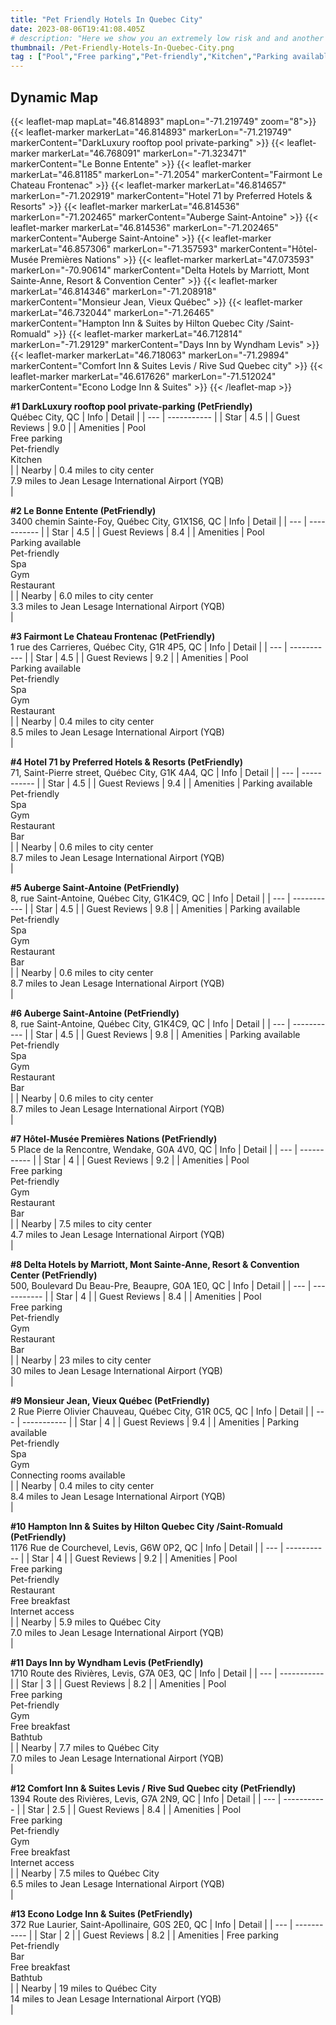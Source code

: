 ```yaml
---
title: "Pet Friendly Hotels In Quebec City"
date: 2023-08-06T19:41:08.405Z
# description: "Here we show you an extremely low risk and and another medium risk approach to earn passive income "
thumbnail: /Pet-Friendly-Hotels-In-Quebec-City.png
tag : ["Pool","Free parking","Pet-friendly","Kitchen","Parking available","Spa","Gym","Restaurant","Bar","Connecting rooms available","Free breakfast","Internet access","Bathtub"]
---
```


## Dynamic Map
{{< leaflet-map  mapLat="46.814893" mapLon="-71.219749" zoom="8">}}
    {{< leaflet-marker markerLat="46.814893" markerLon="-71.219749" markerContent="DarkLuxury rooftop pool private-parking" >}}
    {{< leaflet-marker markerLat="46.768091" markerLon="-71.323471" markerContent="Le Bonne Entente" >}}
    {{< leaflet-marker markerLat="46.81185" markerLon="-71.2054" markerContent="Fairmont Le Chateau Frontenac" >}}
    {{< leaflet-marker markerLat="46.814657" markerLon="-71.202919" markerContent="Hotel 71 by Preferred Hotels & Resorts" >}}
    {{< leaflet-marker markerLat="46.814536" markerLon="-71.202465" markerContent="Auberge Saint-Antoine" >}}
    {{< leaflet-marker markerLat="46.814536" markerLon="-71.202465" markerContent="Auberge Saint-Antoine" >}}
    {{< leaflet-marker markerLat="46.857306" markerLon="-71.357593" markerContent="Hôtel-Musée Premières Nations" >}}
    {{< leaflet-marker markerLat="47.073593" markerLon="-70.90614" markerContent="Delta Hotels by Marriott, Mont Sainte-Anne, Resort & Convention Center" >}}
    {{< leaflet-marker markerLat="46.814346" markerLon="-71.208918" markerContent="Monsieur Jean, Vieux Québec" >}}
    {{< leaflet-marker markerLat="46.732044" markerLon="-71.26465" markerContent="Hampton Inn & Suites by Hilton Quebec City /Saint-Romuald" >}}
    {{< leaflet-marker markerLat="46.712814" markerLon="-71.29129" markerContent="Days Inn by Wyndham Levis" >}}
    {{< leaflet-marker markerLat="46.718063" markerLon="-71.29894" markerContent="Comfort Inn & Suites Levis / Rive Sud Quebec city" >}}
    {{< leaflet-marker markerLat="46.617626" markerLon="-71.512024" markerContent="Econo Lodge Inn & Suites" >}}
{{< /leaflet-map >}}


**#1 DarkLuxury rooftop pool private-parking (PetFriendly)**<br>Québec City, QC
| Info | Detail |
| --- | ----------- |
| Star | 4.5 |
| Guest Reviews | 9.0 |
| Amenities | Pool<br>Free parking<br>Pet-friendly<br>Kitchen<br> |
| Nearby | 0.4 miles to city center<br>7.9 miles to Jean Lesage International Airport (YQB)<br> |

**#2 Le Bonne Entente (PetFriendly)**<br>3400 chemin Sainte-Foy, Québec City, G1X1S6, QC
| Info | Detail |
| --- | ----------- |
| Star | 4.5 |
| Guest Reviews | 8.4 |
| Amenities | Pool<br>Parking available<br>Pet-friendly<br>Spa<br>Gym<br>Restaurant<br> |
| Nearby | 6.0 miles to city center<br>3.3 miles to Jean Lesage International Airport (YQB)<br> |

**#3 Fairmont Le Chateau Frontenac (PetFriendly)**<br>1 rue des Carrieres, Québec City, G1R 4P5, QC
| Info | Detail |
| --- | ----------- |
| Star | 4.5 |
| Guest Reviews | 9.2 |
| Amenities | Pool<br>Parking available<br>Pet-friendly<br>Spa<br>Gym<br>Restaurant<br> |
| Nearby | 0.4 miles to city center<br>8.5 miles to Jean Lesage International Airport (YQB)<br> |

**#4 Hotel 71 by Preferred Hotels & Resorts (PetFriendly)**<br>71, Saint-Pierre street, Québec City, G1K 4A4, QC
| Info | Detail |
| --- | ----------- |
| Star | 4.5 |
| Guest Reviews | 9.4 |
| Amenities | Parking available<br>Pet-friendly<br>Spa<br>Gym<br>Restaurant<br>Bar<br> |
| Nearby | 0.6 miles to city center<br>8.7 miles to Jean Lesage International Airport (YQB)<br> |

**#5 Auberge Saint-Antoine (PetFriendly)**<br>8, rue Saint-Antoine, Québec City, G1K4C9, QC
| Info | Detail |
| --- | ----------- |
| Star | 4.5 |
| Guest Reviews | 9.8 |
| Amenities | Parking available<br>Pet-friendly<br>Spa<br>Gym<br>Restaurant<br>Bar<br> |
| Nearby | 0.6 miles to city center<br>8.7 miles to Jean Lesage International Airport (YQB)<br> |

**#6 Auberge Saint-Antoine (PetFriendly)**<br>8, rue Saint-Antoine, Québec City, G1K4C9, QC
| Info | Detail |
| --- | ----------- |
| Star | 4.5 |
| Guest Reviews | 9.8 |
| Amenities | Parking available<br>Pet-friendly<br>Spa<br>Gym<br>Restaurant<br>Bar<br> |
| Nearby | 0.6 miles to city center<br>8.7 miles to Jean Lesage International Airport (YQB)<br> |

**#7 Hôtel-Musée Premières Nations (PetFriendly)**<br>5 Place de la Rencontre, Wendake, G0A 4V0, QC
| Info | Detail |
| --- | ----------- |
| Star | 4 |
| Guest Reviews | 9.2 |
| Amenities | Pool<br>Free parking<br>Pet-friendly<br>Gym<br>Restaurant<br>Bar<br> |
| Nearby | 7.5 miles to city center<br>4.7 miles to Jean Lesage International Airport (YQB)<br> |

**#8 Delta Hotels by Marriott, Mont Sainte-Anne, Resort & Convention Center (PetFriendly)**<br>500, Boulevard Du Beau-Pre, Beaupre, G0A 1E0, QC
| Info | Detail |
| --- | ----------- |
| Star | 4 |
| Guest Reviews | 8.4 |
| Amenities | Pool<br>Free parking<br>Pet-friendly<br>Gym<br>Restaurant<br>Bar<br> |
| Nearby | 23 miles to city center<br>30 miles to Jean Lesage International Airport (YQB)<br> |

**#9 Monsieur Jean, Vieux Québec (PetFriendly)**<br>2 Rue Pierre Olivier Chauveau, Québec City, G1R 0C5, QC
| Info | Detail |
| --- | ----------- |
| Star | 4 |
| Guest Reviews | 9.4 |
| Amenities | Parking available<br>Pet-friendly<br>Spa<br>Gym<br>Connecting rooms available<br> |
| Nearby | 0.4 miles to city center<br>8.4 miles to Jean Lesage International Airport (YQB)<br> |

**#10 Hampton Inn & Suites by Hilton Quebec City /Saint-Romuald (PetFriendly)**<br>1176 Rue de Courchevel, Levis, G6W 0P2, QC
| Info | Detail |
| --- | ----------- |
| Star | 4 |
| Guest Reviews | 9.2 |
| Amenities | Pool<br>Free parking<br>Pet-friendly<br>Restaurant<br>Free breakfast<br>Internet access<br> |
| Nearby | 5.9 miles to Québec City<br>7.0 miles to Jean Lesage International Airport (YQB)<br> |

**#11 Days Inn by Wyndham Levis (PetFriendly)**<br>1710 Route des Rivières, Levis, G7A 0E3, QC
| Info | Detail |
| --- | ----------- |
| Star | 3 |
| Guest Reviews | 8.2 |
| Amenities | Pool<br>Free parking<br>Pet-friendly<br>Gym<br>Free breakfast<br>Bathtub<br> |
| Nearby | 7.7 miles to Québec City<br>7.0 miles to Jean Lesage International Airport (YQB)<br> |

**#12 Comfort Inn & Suites Levis / Rive Sud Quebec city (PetFriendly)**<br>1394 Route des Rivières, Levis, G7A 2N9, QC
| Info | Detail |
| --- | ----------- |
| Star | 2.5 |
| Guest Reviews | 8.4 |
| Amenities | Pool<br>Free parking<br>Pet-friendly<br>Gym<br>Free breakfast<br>Internet access<br> |
| Nearby | 7.5 miles to Québec City<br>6.5 miles to Jean Lesage International Airport (YQB)<br> |

**#13 Econo Lodge Inn & Suites (PetFriendly)**<br>372 Rue Laurier, Saint-Apollinaire, G0S 2E0, QC
| Info | Detail |
| --- | ----------- |
| Star | 2 |
| Guest Reviews | 8.2 |
| Amenities | Free parking<br>Pet-friendly<br>Bar<br>Free breakfast<br>Bathtub<br> |
| Nearby | 19 miles to Québec City<br>14 miles to Jean Lesage International Airport (YQB)<br> |

